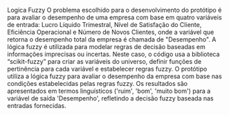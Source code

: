 Logica Fuzzy
O problema escolhido para o desenvolvimento do protótipo é para
avaliar o desempenho de uma empresa com base em quatro variáveis de
entrada: Lucro Líquido Trimestral, Nível de Satisfação do Cliente, Eficiência
Operacional e Número de Novos Clientes, onde a variável que retorna o
desempenho total da empresa é chamada de "Desempenho".
A lógica fuzzy é utilizada para modelar regras de decisão baseadas
em informações imprecisas ou incertas. Neste caso, o código usa a biblioteca
“scikit-fuzzy” para criar as variáveis do universo, definir funções de
pertinência para cada variável e estabelecer regras fuzzy.
O protótipo utiliza a lógica fuzzy para avaliar o desempenho da
empresa com base nas condições estabelecidas pelas regras fuzzy. Os
resultados são apresentados em termos linguísticos ('ruim', 'bom', 'muito
bom') para a variável de saída 'Desempenho', refletindo a decisão fuzzy
baseada nas entradas fornecidas.
